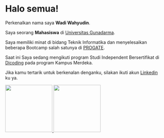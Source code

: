 # Halo semua! 

Perkenalkan nama saya **Wadi Wahyudin**.

Saya seorang **Mahasiswa** di [Universitas Gunadarma](https://www.gunadarma.ac.id/).

Saya memiliki minat di bidang Teknik Informatika dan menyelesaikan beberapa Bootcamp salah satunya di [PROGATE](https://progate.com/dashboard).

Saat ini Saya sedang mengikuti program Studi Independent Bersertifikat di [Dicoding](https://www.dicoding.com/dashboard) pada program Kampus Merdeka.

Jika kamu tertarik untuk berkenalan denganku, silakan ikuti akun [Linkedin](linkedin.com/in/wadi-wahyudin-39579b15b) ku ya.


<p align="left">
<a href="https://github.com/gilangadhan">
  <img height="150em" src="https://github-readme-stats-eight-theta.vercel.app/api?username=reaperizy&show_icons=true&theme=algolia&include_all_commits=true&count_private=true"/>
  <img height="150em" src="https://github-readme-stats-eight-theta.vercel.app/api/top-langs/?username=reaperizy&layout=compact&langs_count=8&theme=algolia"/>
</a>
</p>
